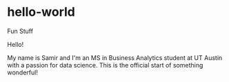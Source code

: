 # hello-world
Fun Stuff

Hello!

My name is Samir and I'm an MS in Business Analytics student at UT Austin with a passion for data science.
This is the official start of something wonderful!
